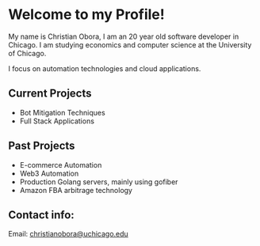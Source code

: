 # Welcome to my Profile!

My name is Christian Obora, I am an 20 year old software developer in Chicago. I am studying economics and computer science at the University of Chicago.

I focus on automation technologies and cloud applications.

## Current Projects
- Bot Mitigation Techniques
- Full Stack Applications

## Past Projects
- E-commerce Automation
- Web3 Automation
- Production Golang servers, mainly using gofiber
- Amazon FBA arbitrage technology


## Contact info:
Email: christianobora@uchicago.edu
